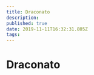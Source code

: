 ```yaml
---
title: Draconato
description: 
published: true
date: 2019-11-11T16:32:31.805Z
tags: 
---
```


<!-- SUBTITLE: Visão geral sobre Draconato -->

# Draconato

